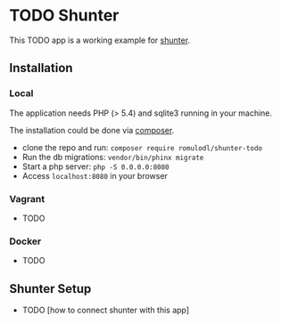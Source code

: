 # TODO Shunter

This TODO app is a working example for [shunter][nature/shunter].

## Installation

### Local

The application needs PHP (> 5.4) and sqlite3 running in your machine.

The installation could be done via [composer][getcomposer.org].
 - clone the repo and run: `composer require romulodl/shunter-todo`
 - Run the db migrations: `vendor/bin/phinx migrate`
 - Start a php server: `php -S 0.0.0.0:8080`
 - Access `localhost:8080` in your browser

### Vagrant
 - TODO

### Docker
 - TODO

## Shunter Setup
 - TODO [how to connect shunter with this app]

[nature/shunter]: https://github.com/nature/shunter
[getcomposer.org]: https://getcomposer.org/
